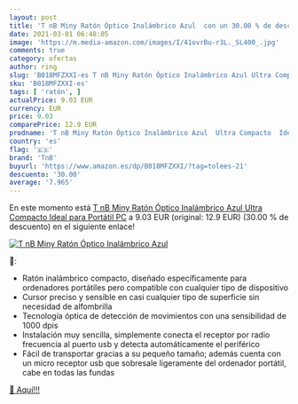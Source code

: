 ```yaml
---
layout: post
title: 'T nB Miny Ratón Óptico Inalámbrico Azul  con un 30.00 % de descuento'
date: 2021-03-01 06:48:05
image: 'https://m.media-amazon.com/images/I/41ovrBu-r3L._SL400_.jpg'
comments: true
category: ofertas
author: ring
slug: 'B018MFZXXI-es T nB Miny Ratón Óptico Inalámbrico Azul Ultra Compacto...'
sku: 'B018MFZXXI-es'
tags: [ 'ratón', ]
actualPrice: 9.03 EUR
currency: EUR
price: 9.03
comparePrice: 12.9 EUR
prodname: 'T nB Miny Ratón Óptico Inalámbrico Azul  Ultra Compacto  Ideal para Portátil PC'
country: 'es'
flag: '🇪🇸'
brand: 'TnB'
buyurl: 'https://www.amazon.es/dp/B018MFZXXI/?tag=tolees-21'
descuento: '30.00'
average: '7.965'
---
```


En este momento está [T nB Miny Ratón Óptico Inalámbrico Azul  Ultra Compacto  Ideal para Portátil PC](https://www.amazon.es/dp/B018MFZXXI/?tag=tolees-21) a 9.03 EUR (original: 12.9 EUR) (30.00 %  de descuento) en el siguiente enlace!

[![T nB Miny Ratón Óptico Inalámbrico Azul ](https://m.media-amazon.com/images/I/41ovrBu-r3L._SL400_.jpg)](https://www.amazon.es/dp/B018MFZXXI/?tag=tolees-21)

🔎:

- Ratón inalámbrico compacto, diseñado específicamente para ordenadores portátiles pero compatible con cualquier tipo de dispositivo
- Cursor preciso y sensible en casi cualquier tipo de superficie sin necesidad de alfombrilla
- Tecnología óptica de detección de movimientos con una sensibilidad de 1000 dpis
- Instalación muy sencilla, simplemente conecta el receptor por radio frecuencia al puerto usb y detecta automáticamente el periférico
- Fácil de transportar gracias a su pequeño tamaño; además cuenta con un micro receptor usb que sobresale ligeramente del ordenador portátil, cabe en todas las fundas

[🛒 Aquí!!!](https://www.amazon.es/dp/B018MFZXXI/?tag=tolees-21)
